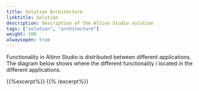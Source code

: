 ```yaml
---
title: Solution Architecture
linktitle: Solution
description: Description of the Altinn Studio solution
tags: ["solution", "architecture"]
weight: 100
alwaysopen: true
---
```


Functionality in Altinn Studio is distributed between different applications.  
The diagram below shows where the different functionality i located in the different applications.

{{%excerpt%}}
<object data="/architecture/solution/AltinnStudio_Solution_Architecture.svg" type="image/svg+xml" style="width: 100%;"></object>
{{% /excerpt%}}
